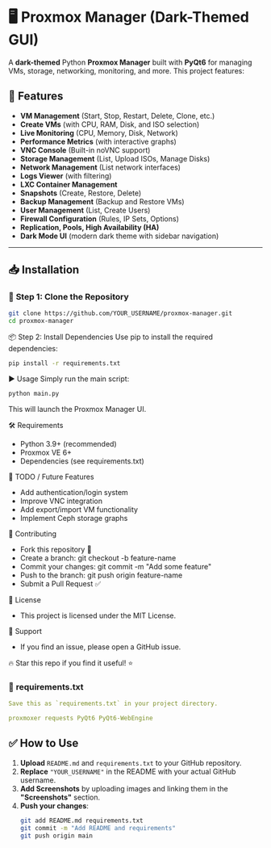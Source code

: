 # 🖥️ Proxmox Manager (Dark-Themed GUI)

A **dark-themed** Python **Proxmox Manager** built with **PyQt6** for managing VMs, storage, networking, monitoring, and more. This project features:

## 🚀 Features
- **VM Management** (Start, Stop, Restart, Delete, Clone, etc.)
- **Create VMs** (with CPU, RAM, Disk, and ISO selection)
- **Live Monitoring** (CPU, Memory, Disk, Network)
- **Performance Metrics** (with interactive graphs)
- **VNC Console** (Built-in noVNC support)
- **Storage Management** (List, Upload ISOs, Manage Disks)
- **Network Management** (List network interfaces)
- **Logs Viewer** (with filtering)
- **LXC Container Management**
- **Snapshots** (Create, Restore, Delete)
- **Backup Management** (Backup and Restore VMs)
- **User Management** (List, Create Users)
- **Firewall Configuration** (Rules, IP Sets, Options)
- **Replication, Pools, High Availability (HA)**
- **Dark Mode UI** (modern dark theme with sidebar navigation)

---

## 📥 Installation

### 🔧 **Step 1: Clone the Repository**
```bash
git clone https://github.com/YOUR_USERNAME/proxmox-manager.git
cd proxmox-manager
```

📦 Step 2: Install Dependencies
Use pip to install the required dependencies:
```bash
pip install -r requirements.txt
```

▶️ Usage
Simply run the main script:

```bash
python main.py
```

This will launch the Proxmox Manager UI.

🛠️ Requirements
- Python 3.9+ (recommended)
- Proxmox VE 6+
- Dependencies (see requirements.txt)

📝 TODO / Future Features
- Add authentication/login system
- Improve VNC integration
- Add export/import VM functionality
- Implement Ceph storage graphs

🤝 Contributing
- Fork this repository 🍴
- Create a branch: git checkout -b feature-name
- Commit your changes: git commit -m "Add some feature"
- Push to the branch: git push origin feature-name
- Submit a Pull Request ✅

📜 License
- This project is licensed under the MIT License.

💬 Support
- If you find an issue, please open a GitHub issue.

🔥 Star this repo if you find it useful! ⭐

### 📄 **requirements.txt**
```yaml
Save this as `requirements.txt` in your project directory.

proxmoxer requests PyQt6 PyQt6-WebEngine
```

## ✅ **How to Use**
1. **Upload** `README.md` and `requirements.txt` to your GitHub repository.
2. **Replace** `"YOUR_USERNAME"` in the README with your actual GitHub username.
3. **Add Screenshots** by uploading images and linking them in the **"Screenshots"** section.
4. **Push your changes**:
   ```bash
   git add README.md requirements.txt
   git commit -m "Add README and requirements"
   git push origin main
```